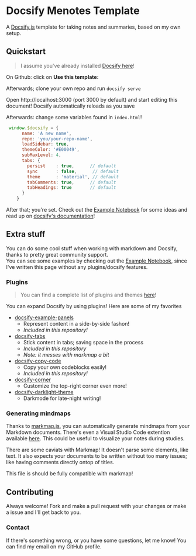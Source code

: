 # Docsify Menotes Template

A [Docsify.js](https://docsify.js.org) template for taking notes and summaries, based on my own setup.

## Quickstart

>I assume you've already installed [Docsify here](https://docsify.js.org/#/quickstart?id=quick-start)!

On Github: click on **Use this template:**

Afterwards; clone your own repo and run `docsify serve`

Open http://localhost:3000 (port 3000 by default) and start editing this document! Docsify automatically reloads as you save

Afterwards: change some variables found in `index.html`!

```js
 window.$docsify = {
      name: 'A new name',
      repo: 'you/your-repo-name',
      loadSidebar: true,
      themeColor: '#E00049',
      subMaxLevel: 4,
      tabs: {
        persist    : true,      // default
        sync       : false,      // default
        theme      : 'material', // default
        tabComments: true,      // default
        tabHeadings: true       // default
      }
    }
```

After that; you're set. Check out the [Example Notebook](example/) for some ideas and read up on [docsify's documentation](https://docsify.js.org)!

## Extra stuff

You can do some cool stuff when working with markdown and Docsify, thanks to pretty great community support.  
You can see some examples by checking out the [Example Notebook](example/), since I've written this page without any plugins/docsify features.

### Plugins

>You can find a complete list of plugins and themes [here](https://docsify.js.org/#/awesome)!

You can expand Docsify by using plugins! Here are some of my favorites

- [docsify-example-panels](https://github.com/VagnerDomingues/docsify-example-panels)
  - Represent content in a side-by-side fashon!
  - *Included in this repository!*
- [docsify-tabs](https://github.com/jhildenbiddle/docsify-tabs)
  - Stick content in tabs; saving space in the process
  - *Included in this repository*
  - *Note: it messes with markmap a bit*
- [docsify-copy-code](https://github.com/jperasmus/docsify-copy-code)
  - Copy your own codeblocks easily!
  - *Included in this repository!*
- [docsify-corner](https://github.com/Koooooo-7/docsify-corner)
  - Customize the top-right corner even more!
- [docsify-darklight-theme](https://github.com/boopathikumar018/docsify-darklight-theme)
  - Darkmode for late-night writing!

### Generating mindmaps

Thanks to [markmap.js](https://markmap.js.org/), you can automatically generate mindmaps from your Markdown documents. There's even a Visual Studio Code extention available [here](https://marketplace.visualstudio.com/items?itemName=gera2ld.markmap-vscode). This could be useful to visualize your notes during studies.

There are some caviats with Markmap! It doesn't parse some elements, like text. It also expects your documents to be written without too many issues; like having comments directly ontop of titles.

This file is should be fully compatible with markmap!

## Contributing

Always welcome! Fork and make a pull request with your changes or make a issue and I'll get back to you.

### Contact

If there's something wrong, or you have some questions, let me know! You can find my email on my GitHub profile.